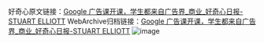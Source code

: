 好奇心原文链接：[Google 广告课开课，学生都来自广告界_商业_好奇心日报-STUART ELLIOTT](https://www.qdaily.com/articles/2409.html)
WebArchive归档链接：[Google 广告课开课，学生都来自广告界_商业_好奇心日报-STUART ELLIOTT](http://web.archive.org/web/20190623151107/https://www.qdaily.com/articles/2409.html)
![image](http://ww3.sinaimg.cn/large/007d5XDply1g3vc0m7rivj30u03wk7wh)